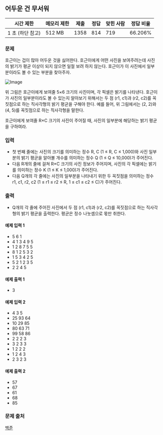 ## 어두운 건 무서워
 
|시간 제한|	메모리 제한|	제출|	정답|	맞힌 사람|	정답 비율|
|---|---|---|---|---|---|
|1 초 (하단 참고)|	512 MB|	1358|	814|	719|	66.206%|

### 문제
호근이는 겁이 많아 어두운 것을 싫어한다. 호근이에게 어떤 사진을 보여주려는데 사진의 밝기가 평균 이상이 되지 않으면 일절 보려 하지 않는다. 호근이가 이 사진에서 일부분이라도 볼 수 있는 부분을 찾아주자.

![Image](https://upload.acmicpc.net/3fc4373e-edcf-45ea-a8af-5bde582612e3/-/preview/)

위 그림은 호근이에게 보여줄 5×6 크기의 사진이며, 각 픽셀은 밝기를 나타낸다. 호근이가 사진의 일부분이라도 볼 수 있는지 알아보기 위해서는 두 점 (r1, c1)과 (r2, c2)를 꼭짓점으로 하는 직사각형의 밝기 평균을 구해야 한다. 예를 들어, 위 그림에서는 (2, 2)와 (4, 5)를 꼭짓점으로 하는 직사각형을 말한다.

호근이에게 보여줄 R×C 크기의 사진이 주어질 때, 사진의 일부분에 해당하는 밝기 평균을 구하여라.

### 입력
- 첫 번째 줄에는 사진의 크기를 의미하는 정수 R, C (1 ≤ R, C ≤ 1,000)와 사진 일부분의 밝기 평균을 알아볼 개수를 의미하는 정수 Q (1 ≤ Q ≤ 10,000)가 주어진다.
- 다음 R개의 줄에 걸쳐 R×C 크기의 사진 정보가 주어지며, 사진의 각 픽셀에는 밝기를 의미하는 정수 K (1 ≤ K ≤ 1,000)가 주어진다.
- 다음 Q개의 각 줄에는 사진의 일부분을 나타내기 위한 두 꼭짓점을 의미하는 정수 r1, c1, r2, c2 (1 ≤ r1 ≤ r2 ≤ R, 1 ≤ c1 ≤ c2 ≤ C)가 주어진다.

### 출력
- Q개의 각 줄에 주어진 사진에서 두 점 (r1, c1)과 (r2, c2)를 꼭짓점으로 하는 직사각형의 밝기 평균을 출력한다. 평균은 정수 나눗셈으로 몫만 취한다.

#### 예제 입력 1 
- 5 6 1
- 4 1 3 4 9 5
- 1 2 8 7 5 5
- 8 1 2 5 3 2
- 1 5 3 4 2 5
- 5 2 1 2 3 5
- 2 2 4 5
#### 예제 출력 1 
- 3
#### 예제 입력 2 
- 4 3 5
- 25 93 64
- 10 29 85
- 80 63 71
- 99 58 86
- 2 2 2 3
- 3 2 3 3
- 1 2 2 2
- 1 2 4 3
- 2 3 2 3
#### 예제 출력 2 
- 57
- 67
- 61
- 68
- 85

### 문제 출처
[백준](https://www.acmicpc.net/problem/16507)